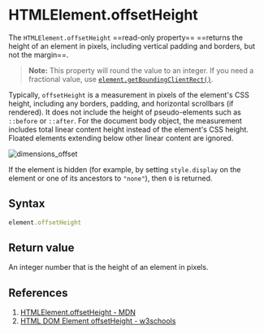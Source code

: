 # HTMLElement.offsetHeight

The `HTMLElement.offsetHeight` ==read-only property== ==returns the height of an element in pixels, including vertical padding and borders, but not the margin==.

> **Note:** This property will round the value to an integer. If you need a fractional value, use [`element.getBoundingClientRect()`](https://developer.mozilla.org/en-US/docs/Web/API/Element/getBoundingClientRect).

Typically, `offsetHeight` is a measurement in pixels of the element's CSS height, including any borders, padding, and horizontal scrollbars (if rendered). It does not include the height of pseudo-elements such as `::before` or `::after`. For the document body object, the measurement includes total linear content height instead of the element's CSS height. Floated elements extending below other linear content are ignored.

![dimensions_offset](../../img/dimensions_offset.png)

If the element is hidden (for example, by setting `style.display` on the element or one of its ancestors to `"none"`), then `0` is returned.

## Syntax

```js
element.offsetHeight
```

## Return value

An integer number that is the height of an element in pixels.

## References

1. [HTMLElement.offsetHeight - MDN](https://developer.mozilla.org/en-US/docs/Web/API/HTMLElement/offsetHeight)
2. [HTML DOM Element offsetHeight - w3schools](https://www.w3schools.com/jsref/prop_element_offsetheight.asp)